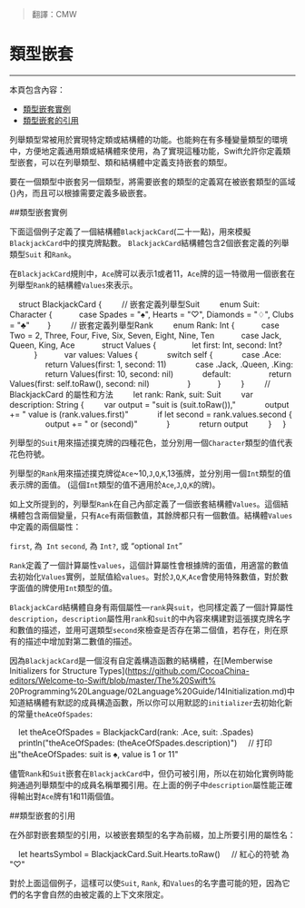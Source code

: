 > 翻譯：CMW
# 類型嵌套
-----------------

本頁包含內容：

- [類型嵌套實例](#nested_types_in_action)
- [類型嵌套的引用](#referring_to_nested_types)

列舉類型常被用於實現特定類或結構體的功能。也能夠在有多種變量類型的環境中，方便地定義通用類或結構體來使用，為了實現這種功能，Swift允許你定義類型嵌套，可以在列舉類型、類和結構體中定義支持嵌套的類型。

要在一個類型中嵌套另一個類型，將需要嵌套的類型的定義寫在被嵌套類型的區域{}內，而且可以根據需要定義多級嵌套。

<a name="nested_types_in_action"></a>
##類型嵌套實例

下面這個例子定義了一個結構體`BlackjackCard`(二十一點)，用來模擬`BlackjackCard`中的撲克牌點數。 `BlackjackCard`結構體包含2個嵌套定義的列舉類型`Suit` 和`Rank`。

在`BlackjackCard`規則中，`Ace`牌可以表示1或者11，`Ace`牌的這一特徵用一個嵌套在列舉型`Rank`的結構體`Values​​`來表示。

    struct BlackjackCard {
        // 嵌套定義列舉型Suit
        enum Suit: Character {
           case Spades = "♠", Hearts = "♡", Diamonds = "♢", Clubs = "♣"
       }
        // 嵌套定義列舉型Rank
        enum Rank: Int {
           case Two = 2, Three, Four, Five, Six, Seven, Eight, Nine, Ten
           case Jack, Queen, King, Ace
           struct Values​​ {
               let first: Int, second: Int?
           }
           var values​​: Values​​ {
            switch self {
            case .Ace:
                return Values​​(first: 1, second: 11)
            case .Jack, .Queen, .King:
                return Values​​(first: 10, second: nil)
            default:
                return Values​​(first: self.toRaw(), second: nil)
                }
           }
        }
        // BlackjackCard 的屬性和方法
        let rank: Rank, suit: Suit
        var description: String {
        var output = "suit is \(suit.toRaw()),"
            output += " value is \(rank.values​​.first)"
            if let second = rank.values​​.second {
                output += " or \(second)"
            }
            return output
        }
    }

列舉型的`Suit`用來描述撲克牌的四種花色，並分別用一個`Character`類型的值代表花色符號。

列舉型的`Rank`用來描述撲克牌從`Ace`~10,`J`,`Q`,`K`,13張牌，並分別用一個`Int`類型的值表示牌的面值。 (這個`Int`類型的值不適用於`Ace`,`J`,`Q`,`K`的牌)。

如上文所提到的，列舉型`Rank`在自己內部定義了一個嵌套結構體`Values​​`。這個結構體包含兩個變量，只有`Ace`有兩個數值，其餘牌都只有一個數值。結構體`Values​​`中定義的兩個屬性：

`first`, 為` Int`
`second`, 為 `Int?`, 或 “optional `Int`”

`Rank`定義了一個計算屬性`values​​`，這個計算屬性會根據牌的面值，用適當的數值去初始化`Values​​`實例，並賦值給`values​​`。對於`J`,`Q`,`K`,`Ace`會使用特殊數值，對於數字面值的牌使用`Int`類型的值。

`BlackjackCard`結構體自身有兩個屬性—`rank`與`suit`，也同樣定義了一個計算屬性`description`，`description`屬性用`rank`和`suit`的中內容來構建對這張撲克牌名字和數值的描述，並用可選類型`second`來檢查是否存在第二個值，若存在，則在原有的描述中增加對第二數值的描述。

因為`BlackjackCard`是一個沒有自定義構造函數的結構體，在[Memberwise Initializers for Structure Types](https://github.com/CocoaChina-editors/Welcome-to-Swift/blob/master/The%20Swift% 20Programming%20Language/02Language%20Guide/14Initialization.md)中知道結構體有默認的成員構造函數，所以你可以用默認的`initializer`去初始化新的常量`theAceOfSpades`:

    let theAceOfSpades = BlackjackCard(rank: .Ace, suit: .Spades)
    println("theAceOfSpades: \(theAceOfSpades.description)")
    // 打印出"theAceOfSpades: suit is ♠, value is 1 or 11"

儘管`Rank`和`Suit`嵌套在`BlackjackCard`中，但仍可被引用，所以在初始化實例時能夠通過列舉類型中的成員名稱單獨引用。在上面的例子中`description`屬性能正確得輸出對`Ace`牌有1和11兩個值。

<a name="referring_to_nested_types"></a>
##類型嵌套的引用

在外部對嵌套類型的引用，以被嵌套類型的名字為前綴，加上所要引用的屬性名：

    let heartsSymbol = BlackjackCard.Suit.Hearts.toRaw()
    // 紅心的符號 為 "♡"

對於上面這個例子，這樣可以使`Suit`, `Rank`, 和`Values​​`的名​​字盡可能的短，因為它們的名字會自然的由被定義的上下文來限定。
